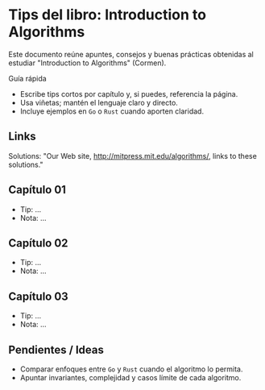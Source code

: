 # Tips del libro: Introduction to Algorithms

Este documento reúne apuntes, consejos y buenas prácticas obtenidas al estudiar "Introduction to Algorithms" (Cormen).

Guía rápida
- Escribe tips cortos por capítulo y, si puedes, referencia la página.
- Usa viñetas; mantén el lenguaje claro y directo.
- Incluye ejemplos en `Go` o `Rust` cuando aporten claridad.

## Links
Solutions:
"Our Web site, http://mitpress.mit.edu/algorithms/, links to these solutions."

## Capítulo 01
- Tip: …
- Nota: …

## Capítulo 02
- Tip: …
- Nota: …

## Capítulo 03
- Tip: …
- Nota: …

## Pendientes / Ideas
- Comparar enfoques entre `Go` y `Rust` cuando el algoritmo lo permita.
- Apuntar invariantes, complejidad y casos límite de cada algoritmo.